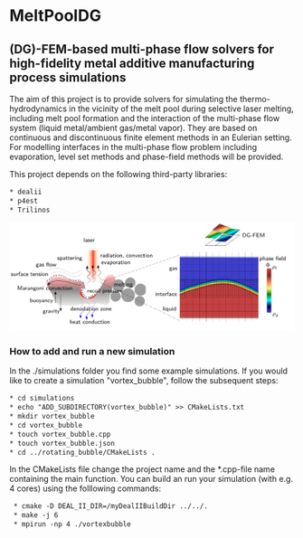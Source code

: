 # MeltPoolDG
## (DG)-FEM-based multi-phase flow solvers for high-fidelity metal additive manufacturing process simulations

The aim of this project is to provide solvers for simulating the thermo-hydrodynamics in the vicinity of the melt pool during selective laser melting, including melt pool formation and the interaction of the multi-phase flow system (liquid metal/ambient gas/metal vapor). They are based on continuous and discontinuous finite element methods in an Eulerian setting. For modelling interfaces in the multi-phase flow problem including evaporation, level set methods and phase-field methods will be provided.

This project depends on the following third-party libraries:

    * dealii
    * p4est
    * Trilinos

![alt text](doc/MeltPoolDG.png?raw=true)

### How to add and run a new simulation

In the ./simulations folder you find some example simulations. If you would like to create a simulation "vortex_bubble", follow the subsequent steps:

    * cd simulations
    * echo "ADD_SUBDIRECTORY(vortex_bubble)" >> CMakeLists.txt
    * mkdir vortex_bubble
    * cd vortex_bubble    
    * touch vortex_bubble.cpp
    * touch vortex_bubble.json
    * cd ../rotating_bubble/CMakeLists .
   
In the CMakeLists file change the project name and the *.cpp-file name containing the main function. You can build an run your simulation (with e.g. 4 cores) using the folllowing commands:
     
     * cmake -D DEAL_II_DIR=/myDealIIBuildDir ../../.
     * make -j 6 
     * mpirun -np 4 ./vortexbubble





